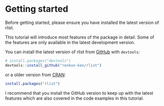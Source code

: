 # Getting started

Before getting started, please ensure you have installed the latest version of rlist.

This tutorial will introduce most features of the package in detail. Some of the features are only available in the latest development version.

You can install the latest version of rlist from [GitHub](https://github.com/renkun-ken/rlist) with `devtools`:

```r
# install.packages("devtools")
devtools::install_github("renkun-ken/rlist")
```

or a older version from [CRAN](http://cran.r-project.org/web/packages/rlist):

```r
install.packages("rlist")
```

I recommend that you install the GitHub version to keep up with the latest features which are also covered in the code examples in this tutorial.
